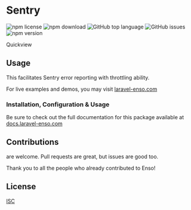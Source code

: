 # Sentry

![npm license](https://img.shields.io/npm/l/@enso-ui/quick-view.svg) 
![npm download](https://img.shields.io/npm/dm/@enso-ui/quick-view.svg) 
![GitHub top language](https://img.shields.io/github/languages/top/enso-ui/quick-view.svg) 
![GitHub issues](https://img.shields.io/github/issues/enso-ui/quick-view.svg) 
![npm version](https://img.shields.io/npm/v/@enso-ui/quick-view.svg) 

Quickview

## Usage

This facilitates Sentry error reporting with throttling ability.

For live examples and demos, you may visit [laravel-enso.com](https://www.laravel-enso.com)

### Installation, Configuration & Usage

Be sure to check out the full documentation for this package available at [docs.laravel-enso.com](https://docs.laravel-enso.com/frontend/quick-view.html)

## Contributions

are welcome. Pull requests are great, but issues are good too.

Thank you to all the people who already contributed to Enso!

## License

[ISC](https://opensource.org/licenses/ISC)
